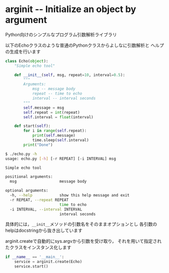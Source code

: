 arginit -- Initialize an object by argument 
===========================================

Python向けのシンプルなプログラム引数解析ライブラリ

以下のEchoクラスのような普通のPythonクラスからよしなに引数解析と
ヘルプの生成を行います

```python
class Echo(object):
    "Simple echo tool"

    def __init__(self, msg, repeat=10, interval=0.5):
        """
        Arguments:
            msg -- message body
            repeat -- time to echo
            interval -- interval seconds
        """
        self.message = msg
        self.repeat = int(repeat)
        self.interval = float(interval)

    def start(self):
        for i in range(self.repeat):
            print(self.message)
            time.sleep(self.interval)
        print("Done")
```


```sh
$ ./echo.py -h
usage: echo.py [-h] [-r REPEAT] [-i INTERVAL] msg

Simple echo tool

positional arguments:
  msg                   message body

optional arguments:
  -h, --help            show this help message and exit
  -r REPEAT, --repeat REPEAT
                        time to echo
  -i INTERVAL, --interval INTERVAL
                        interval seconds
```


具体的には，`__init__`メソッドの引数名をそのままオプションとし
各引数のhelpはdocstringから抜き出しています


arginit.createで自動的にsys.argvから引数を受け取り，
それを用いて指定されたクラスをインスタンス化します
```python
if __name__ == '__main__':
    service = arginit.create(Echo)
    service.start()
```
